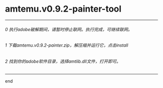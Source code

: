 # amtemu.v0.9.2-painter-tool

---


###### 0 执行adobe破解期间，请暂时停止联网。执行完成，可继续联网。


###### 1 下载amtemu.v0.9.2-painter.zip，解压缩并运行它，点击install


###### 2 找到你的adobe软件目录，选择amtlib.dll文件，打开即可。


---

end